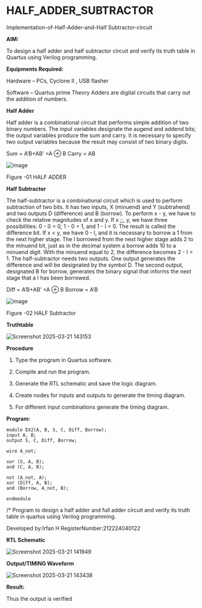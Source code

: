 # HALF_ADDER_SUBTRACTOR

Implementation-of-Half-Adder-and-Half Subtractor-circuit

**AIM:**

To design a half adder and half subtractor circuit and verify its truth table in Quartus using Verilog programming.

**Equipments Required:**

Hardware – PCs, Cyclone II , USB flasher 

Software – Quartus prime Theory Adders are digital circuits that carry out the addition of numbers.

**Half Adder**

Half adder is a combinational circuit that performs simple addition of two binary numbers. The input variables designate the augend and addend bits; the output variables produce the sum and carry. It is necessary to specify two output variables because the result may consist of two binary digits.

Sum = A’B+AB’ =A ⊕ B Carry = AB

![image](https://github.com/naavaneetha/HALF_ADDER_SUBTRACTOR/assets/154305477/bd4a0b2c-cdbc-4184-ab08-81578f121e1f)

Figure -01 HALF ADDER

**Half Subtractor**

The half-subtractor is a combinational circuit which is used to perform subtraction of two bits. It has two inputs, X (minuend) and Y (subtrahend) and two outputs D (difference) and B (borrow). To perform x - y, we have to check the relative magnitudes of x and y. If x ;;, y, we have three possibilities: 0 - 0 = 0, 1 - 0 = 1, and 1 - I = 0. The result is called the difference bit. If x < y, we have 0 - I, and it is necessary to borrow a 1 from the next higher stage. The I borrowed from the next higher stage adds 2 to the minuend bit, just as in the decimal system a borrow adds 10 to a minuend digit. With the minuend equal to 2, the difference becomes 2 - I = 1. The half-subtractor needs two outputs. One output generates the difference and will be designated by the symbol D. The second output, designated B for borrow, generates the binary signal that informs the next stage that a I has been borrowed. 

Diff = A’B+AB’ =A ⊕ B
Borrow = A’B

![image](https://github.com/naavaneetha/HALF_ADDER_SUBTRACTOR/assets/154305477/d76b099c-513f-4e7c-843a-e2fd028a531a)

Figure -02 HALF Subtractor

**Truthtable**

![Screenshot 2025-03-21 143153](https://github.com/user-attachments/assets/733fd70c-47f2-45d4-8302-741201b08386)


**Procedure**

1.	Type the program in Quartus software.

2.	Compile and run the program.

3.	Generate the RTL schematic and save the logic diagram.

4.	Create nodes for inputs and outputs to generate the timing diagram.

5.	For different input combinations generate the timing diagram.


**Program:**

    module EX2(A, B, S, C, Diff, Borrow);
    input A, B;
    output S, C, Diff, Borrow;

    wire A_not;

    xor (S, A, B);
    and (C, A, B);

    not (A_not, A);
    xor (Diff, A, B);
    and (Borrow, A_not, B);

    endmodule
/* Program to design a half adder and full adder circuit and verify its truth table in quartus using Verilog programming.

Developed by:Irfan H RegisterNumber:212224040122

**RTL Schematic**

![Screenshot 2025-03-21 141949](https://github.com/user-attachments/assets/9fc8edfd-968a-4f10-abe9-2189c2f818c1)

**Output/TIMING Waveform**

![Screenshot 2025-03-21 143438](https://github.com/user-attachments/assets/19416e51-2d62-427f-a6f5-29da62e3d818)

**Result:**

Thus the output is verified
 
